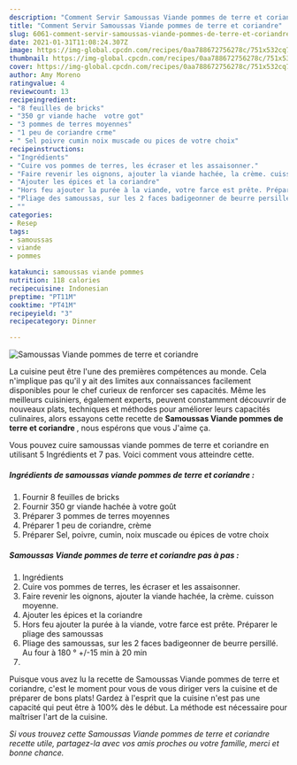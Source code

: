 ```yaml
---
description: "Comment Servir Samoussas Viande pommes de terre et coriandre"
title: "Comment Servir Samoussas Viande pommes de terre et coriandre"
slug: 6061-comment-servir-samoussas-viande-pommes-de-terre-et-coriandre
date: 2021-01-31T11:08:24.307Z
image: https://img-global.cpcdn.com/recipes/0aa788672756278c/751x532cq70/samoussas-viande-pommes-de-terre-et-coriandre-photo-principale-de-la-recette.jpg
thumbnail: https://img-global.cpcdn.com/recipes/0aa788672756278c/751x532cq70/samoussas-viande-pommes-de-terre-et-coriandre-photo-principale-de-la-recette.jpg
cover: https://img-global.cpcdn.com/recipes/0aa788672756278c/751x532cq70/samoussas-viande-pommes-de-terre-et-coriandre-photo-principale-de-la-recette.jpg
author: Amy Moreno
ratingvalue: 4
reviewcount: 13
recipeingredient:
- "8 feuilles de bricks"
- "350 gr viande hache  votre got"
- "3 pommes de terres moyennes"
- "1 peu de coriandre crme"
- " Sel poivre cumin noix muscade ou pices de votre choix"
recipeinstructions:
- "Ingrédients"
- "Cuire vos pommes de terres, les écraser et les assaisonner."
- "Faire revenir les oignons, ajouter la viande hachée, la crème. cuisson moyenne."
- "Ajouter les épices et la coriandre"
- "Hors feu ajouter la purée à la viande, votre farce est prête. Préparer le pliage des samoussas"
- "Pliage des samoussas, sur les 2 faces badigeonner de beurre persillé. Au four à 180 ° +/-15 min à 20 min"
- ""
categories:
- Resep
tags:
- samoussas
- viande
- pommes

katakunci: samoussas viande pommes 
nutrition: 118 calories
recipecuisine: Indonesian
preptime: "PT11M"
cooktime: "PT41M"
recipeyield: "3"
recipecategory: Dinner

---
```



![Samoussas Viande pommes de terre et coriandre](https://img-global.cpcdn.com/recipes/0aa788672756278c/751x532cq70/samoussas-viande-pommes-de-terre-et-coriandre-photo-principale-de-la-recette.jpg)

La cuisine peut être l'une des premières compétences au monde. Cela n'implique pas qu'il y ait des limites aux connaissances facilement disponibles pour le chef curieux de renforcer ses capacités. Même les meilleurs cuisiniers, également experts, peuvent constamment découvrir de nouveaux plats, techniques et méthodes pour améliorer leurs capacités culinaires, alors essayons cette recette de <strong> Samoussas Viande pommes de terre et coriandre </strong>, nous espérons que vous J'aime ça.

<!--inarticleads1-->

Vous pouvez cuire samoussas viande pommes de terre et coriandre en utilisant 5 Ingrédients et 7 pas. Voici comment vous atteindre cette.

##### Ingrédients de samoussas viande pommes de terre et coriandre :

1. Fournir 8 feuilles de bricks
1. Fournir 350 gr viande hachée à votre goût
1. Préparer 3 pommes de terres moyennes
1. Préparer 1 peu de coriandre, crème
1. Préparer  Sel, poivre, cumin, noix muscade ou épices de votre choix




<!--inarticleads2-->

##### Samoussas Viande pommes de terre et coriandre pas à pas :

1. Ingrédients
1. Cuire vos pommes de terres, les écraser et les assaisonner.
1. Faire revenir les oignons, ajouter la viande hachée, la crème. cuisson moyenne.
1. Ajouter les épices et la coriandre
1. Hors feu ajouter la purée à la viande, votre farce est prête. Préparer le pliage des samoussas
1. Pliage des samoussas, sur les 2 faces badigeonner de beurre persillé. Au four à 180 ° +/-15 min à 20 min
1. 




<!--inarticleads1-->

<p>
Puisque vous avez lu la recette de Samoussas Viande pommes de terre et coriandre, c'est le moment pour vous de vous diriger vers la cuisine et de préparer de bons plats! Gardez à l'esprit que la cuisine n'est pas une capacité qui peut être à 100% dès le début. La méthode est nécessaire pour maîtriser l'art de la cuisine.
</p>

<p>
<i>Si vous trouvez cette Samoussas Viande pommes de terre et coriandre recette utile, partagez-la avec vos amis proches ou votre famille, merci et bonne chance.</i>
</p>
